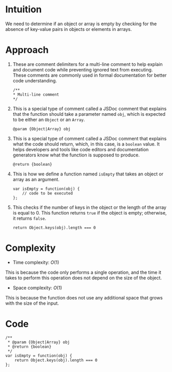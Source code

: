 # Intuition
<!-- Describe your first thoughts on how to solve this problem. -->
We need to determine if an object or array is empty by checking for the absence of key-value pairs in objects or elements in arrays.

# Approach
<!-- Describe your approach to solving the problem. -->
1. These are comment delimiters for a multi-line comment to help explain and document code while preventing ignored text from executing. These comments are commonly used in formal documentation for better code understanding.

    ```
    /**
    * Multi-line comment
    */
    ```

2. This is a special type of comment called a JSDoc comment that explains that the function should take a parameter named `obj`, which is expected to be either an `Object` or an `Array`.

    ```
    @param {Object|Array} obj
    ```

3. This is a special type of comment called a JSDoc comment that explains what the code should return, which, in this case, is a `boolean` value. It helps developers and tools like code editors and documentation generators know what the function is supposed to produce.

    ```
    @return {boolean}
    ```

4. This is how we define a function named `isEmpty` that takes an object or array as an argument.

    ```
    var isEmpty = function(obj) {
        // code to be executed
    };
    ```

5. This checks if the number of keys in the object or the length of the array is equal to 0. This function returns `true` if the object is empty; otherwise, it returns `false`.

    ```
    return Object.keys(obj).length === 0
    ```

# Complexity
- Time complexity: $O(1)$
<!-- Add your time complexity here, e.g. $$O(n)$$ -->
This is because the code only performs a single operation, and the time it takes to perform this operation does not depend on the size of the object.

- Space complexity: $O(1)$
<!-- Add your space complexity here, e.g. $$O(n)$$ -->
This is because the function does not use any additional space that grows with the size of the input.

# Code
```
/**
 * @param {Object|Array} obj
 * @return {boolean}
 */
var isEmpty = function(obj) {
    return Object.keys(obj).length === 0
};
```
